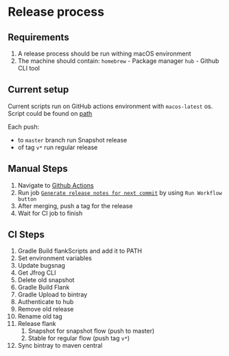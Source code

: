 # Release process

## Requirements

1. A release process should be run withing macOS environment
2. The machine should contain:
    `homebrew` - Package manager
    `hub` - Github CLI tool

## Current setup

Current scripts run on GitHub actions environment with `macos-latest` os.
Script could be found on [path](../.github/workflows/release.yml)

Each push:
- to `master` branch run Snapshot release
- of tag `v*` run regular release

## Manual Steps
1. Navigate to [Github Actions](https://github.com/Flank/flank/actions)
2. Run job [`Generate release notes for next commit`](https://github.com/Flank/flank/actions?query=workflow%3A%22Generate+release+notes+for+next+commit%22) by using `Run Workflow button`
3. After merging, push a tag for the release
4. Wait for CI job to finish

## CI Steps
1. Gradle Build flankScripts and add it to PATH
2. Set environment variables
3. Update bugsnag
4. Get Jfrog CLI
5. Delete old snapshot
6. Gradle Build Flank
7. Gradle Upload to bintray
8. Authenticate to hub
9. Remove old release
10. Rename old tag  
11. Release flank
    1. Snapshot for snapshot flow (push to master)
    2. Stable for regular flow (push tag `v*`)
12. Sync bintray to maven central
